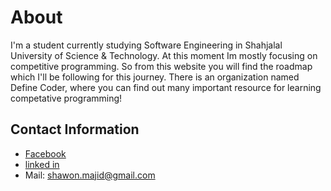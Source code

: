 # About
I'm a student currently studying Software Engineering in Shahjalal University of Science & Technology. At this moment Im mostly focusing on competitive programming.
So from this website you will find the roadmap which I'll be following for this journey. There is an organization named Define Coder, where you can find out many important resource for learning competative programming!
## Contact Information
 - [Facebook](http://www.facebook.com/shawon.majid)
 - [linked in](http://linkedin.com/in/shawon-majid-421ab2160)
 - Mail: shawon.majid@gmail.com
